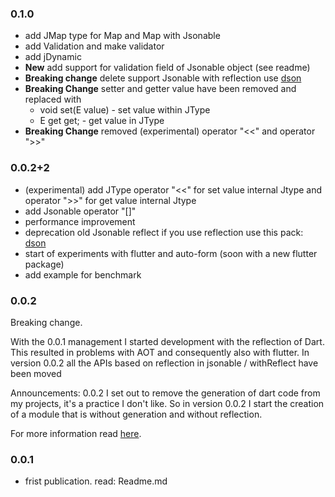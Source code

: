 ### 0.1.0
* add JMap type for Map and Map with Jsonable
* add Validation and make validator
* add jDynamic
* **New** add support for validation field of Jsonable object (see readme)
* **Breaking change** delete support Jsonable with reflection use [dson](https://pub.dev/packages/dson)
* **Breaking Change** setter and getter value have been removed and replaced with
    * void set(E value) - set value within JType
    * E get get; -  get value in JType
* **Breaking Change** removed (experimental) operator "<<" and operator ">>"



### 0.0.2+2

* (experimental) add JType  operator "<<" for set value internal Jtype  and operator ">>" for get value internal Jtype
* add Jsonable operator "[]" 
* performance improvement 
* deprecation old Jsonable reflect if you use reflection use this pack: [dson](https://pub.dev/packages/dson)
* start of experiments with flutter and auto-form (soon with a new flutter package)
* add example for benchmark

### 0.0.2
Breaking change.

With the 0.0.1 management I started development with the reflection of Dart. This resulted in problems with AOT and consequently also with flutter.
In version 0.0.2 all the APIs based on reflection in jsonable / withReflect have been moved

Announcements:
0.0.2
I set out to remove the generation of dart code from my projects, it's a practice I don't like. So in version 0.0.2 I start the creation of a module that is without generation and without reflection.

For more information read [here](https://github.com/SpinaNico/jsonable).

### 0.0.1 
* frist publication. read: Readme.md